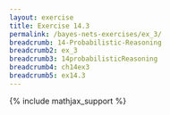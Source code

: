 ```yaml
---
layout: exercise
title: Exercise 14.3
permalink: /bayes-nets-exercises/ex_3/
breadcrumb: 14-Probabilistic-Reasoning
breadcrumb2: ex_3
breadcrumb3: 14probabilisticReasoning
breadcrumb4: ch14ex3
breadcrumb5: ex14.3
---
```


{% include mathjax_support %}

